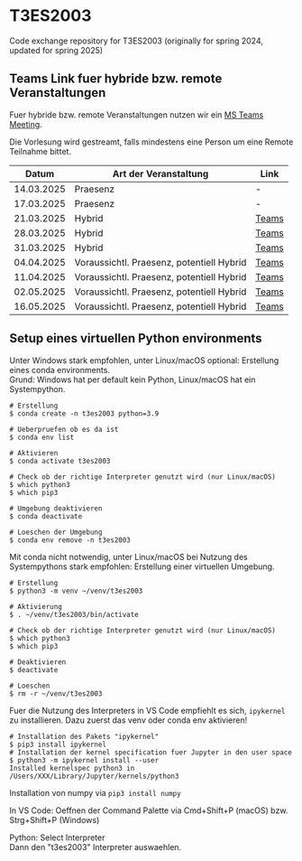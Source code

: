 # T3ES2003
Code exchange repository for T3ES2003 (originally for spring 2024, updated for spring 2025)

## Teams Link fuer hybride bzw. remote Veranstaltungen

Fuer hybride bzw. remote Veranstaltungen nutzen wir ein
[MS Teams Meeting](https://teams.microsoft.com/l/meetup-join/19%3ameeting_Y2MxZDIyOTUtZjE2OC00NThkLTg4OGQtYzgxYWE4NGM0NDll%40thread.v2/0?context=%7b%22Tid%22%3a%22e932d96a-c5aa-4f37-a68f-3722071530aa%22%2c%22Oid%22%3a%2242d940c9-f005-4b58-9cd2-a24029b7ab6b%22%7d).

Die Vorlesung wird gestreamt, falls mindestens eine Person um eine Remote Teilnahme bittet.

| Datum      | Art der Veranstaltung | Link |
|------------|-----------------------|------|
| 14.03.2025 | Praesenz              | -    |
| 17.03.2025 | Praesenz              | -    |
| 21.03.2025 | Hybrid                | [Teams](https://teams.microsoft.com/l/meetup-join/19%3ameeting_Y2MxZDIyOTUtZjE2OC00NThkLTg4OGQtYzgxYWE4NGM0NDll%40thread.v2/0?context=%7b%22Tid%22%3a%22e932d96a-c5aa-4f37-a68f-3722071530aa%22%2c%22Oid%22%3a%2242d940c9-f005-4b58-9cd2-a24029b7ab6b%22%7d)     |
| 28.03.2025 | Hybrid                | [Teams](https://teams.microsoft.com/l/meetup-join/19%3ameeting_Y2MxZDIyOTUtZjE2OC00NThkLTg4OGQtYzgxYWE4NGM0NDll%40thread.v2/0?context=%7b%22Tid%22%3a%22e932d96a-c5aa-4f37-a68f-3722071530aa%22%2c%22Oid%22%3a%2242d940c9-f005-4b58-9cd2-a24029b7ab6b%22%7d)    |
| 31.03.2025 | Hybrid                   | [Teams](https://teams.microsoft.com/l/meetup-join/19%3ameeting_Y2MxZDIyOTUtZjE2OC00NThkLTg4OGQtYzgxYWE4NGM0NDll%40thread.v2/0?context=%7b%22Tid%22%3a%22e932d96a-c5aa-4f37-a68f-3722071530aa%22%2c%22Oid%22%3a%2242d940c9-f005-4b58-9cd2-a24029b7ab6b%22%7d)    |
| 04.04.2025 | Voraussichtl. Praesenz, potentiell Hybrid   | [Teams](https://teams.microsoft.com/l/meetup-join/19%3ameeting_Y2MxZDIyOTUtZjE2OC00NThkLTg4OGQtYzgxYWE4NGM0NDll%40thread.v2/0?context=%7b%22Tid%22%3a%22e932d96a-c5aa-4f37-a68f-3722071530aa%22%2c%22Oid%22%3a%2242d940c9-f005-4b58-9cd2-a24029b7ab6b%22%7d)    |
| 11.04.2025 | Voraussichtl. Praesenz, potentiell Hybrid   | [Teams](https://teams.microsoft.com/l/meetup-join/19%3ameeting_Y2MxZDIyOTUtZjE2OC00NThkLTg4OGQtYzgxYWE4NGM0NDll%40thread.v2/0?context=%7b%22Tid%22%3a%22e932d96a-c5aa-4f37-a68f-3722071530aa%22%2c%22Oid%22%3a%2242d940c9-f005-4b58-9cd2-a24029b7ab6b%22%7d)    |
| 02.05.2025 | Voraussichtl. Praesenz, potentiell Hybrid   | [Teams](https://teams.microsoft.com/l/meetup-join/19%3ameeting_Y2MxZDIyOTUtZjE2OC00NThkLTg4OGQtYzgxYWE4NGM0NDll%40thread.v2/0?context=%7b%22Tid%22%3a%22e932d96a-c5aa-4f37-a68f-3722071530aa%22%2c%22Oid%22%3a%2242d940c9-f005-4b58-9cd2-a24029b7ab6b%22%7d)    |
| 16.05.2025 | Voraussichtl. Praesenz, potentiell Hybrid   | [Teams](https://teams.microsoft.com/l/meetup-join/19%3ameeting_Y2MxZDIyOTUtZjE2OC00NThkLTg4OGQtYzgxYWE4NGM0NDll%40thread.v2/0?context=%7b%22Tid%22%3a%22e932d96a-c5aa-4f37-a68f-3722071530aa%22%2c%22Oid%22%3a%2242d940c9-f005-4b58-9cd2-a24029b7ab6b%22%7d)    |


## Setup eines virtuellen Python environments

Unter Windows stark empfohlen, unter Linux/macOS optional:
Erstellung eines conda environments.<br/>
Grund: Windows hat per default kein Python, Linux/macOS hat ein Systempython.<br />

```
# Erstellung
$ conda create -n t3es2003 python=3.9

# Ueberpruefen ob es da ist
$ conda env list

# Aktivieren
$ conda activate t3es2003

# Check ob der richtige Interpreter genutzt wird (nur Linux/macOS)
$ which python3
$ which pip3

# Umgebung deaktivieren
$ conda deactivate

# Loeschen der Umgebung
$ conda env remove -n t3es2003
```

Mit conda nicht notwendig, unter Linux/macOS bei Nutzung des Systempythons stark empfohlen:
Erstellung einer virtuellen Umgebung.
```
# Erstellung
$ python3 -m venv ~/venv/t3es2003

# Aktivierung
$ . ~/venv/t3es2003/bin/activate

# Check ob der richtige Interpreter genutzt wird (nur Linux/macOS)
$ which python3
$ which pip3

# Deaktivieren
$ deactivate

# Loeschen
$ rm -r ~/venv/t3es2003
```

Fuer die Nutzung des Interpreters in VS Code empfiehlt es sich, `ipykernel` zu installieren.
Dazu zuerst das venv oder conda env aktivieren!

```
# Installation des Pakets "ipykernel"
$ pip3 install ipykernel
# Installation der kernel specification fuer Jupyter in den user space
$ python3 -m ipykernel install --user
Installed kernelspec python3 in /Users/XXX/Library/Jupyter/kernels/python3
```

Installation von numpy via `pip3 install numpy`

In VS Code: Oeffnen der Command Palette via
Cmd+Shift+P (macOS) bzw. Strg+Shift+P (Windows)

Python: Select Interpreter<br />
Dann den "t3es2003" Interpreter auswaehlen.
